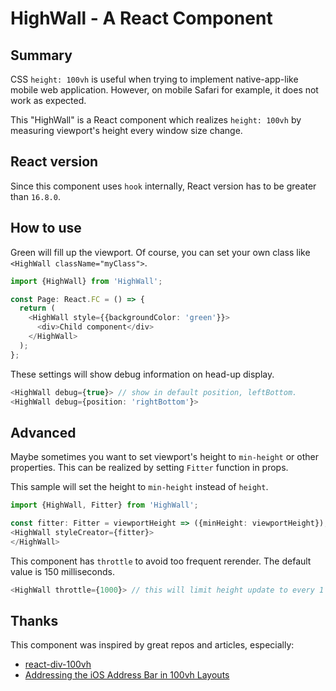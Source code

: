 HighWall - A React Component
===============================

## Summary

CSS `height: 100vh` is useful when trying to implement native-app-like mobile web application.
However, on mobile Safari for example, it does not work as expected.

This "HighWall" is a React component which realizes `height: 100vh` by measuring viewport's height
every window size change.

## React version

Since this component uses `hook` internally, React version has to be greater than `16.8.0`.

## How to use

Green will fill up the viewport. 
Of course, you can set your own class like `<HighWall className="myClass">`.

```typescript jsx
import {HighWall} from 'HighWall';

const Page: React.FC = () => {
  return (
    <HighWall style={{backgroundColor: 'green'}}>
      <div>Child component</div>
    </HighWall>  
  );
};
```

These settings will show debug information on head-up display.

```typescript jsx
<HighWall debug={true}> // show in default position, leftBottom.
<HighWall debug={position: 'rightBottom'}>
```

## Advanced

Maybe sometimes you want to set viewport's height to `min-height` or other properties.
This can be realized by setting `Fitter` function in props.

This sample will set the height to `min-height` instead of `height`.

```typescript jsx
import {HighWall, Fitter} from 'HighWall';

const fitter: Fitter = viewportHeight => ({minHeight: viewportHeight});
<HighWall styleCreator={fitter}>
</HighWall>
```

This component has `throttle` to avoid too frequent rerender.
The default value is 150 milliseconds.

```typescript jsx
<HighWall throttle={1000}> // this will limit height update to every 1 second.
```

## Thanks

This component was inspired by great repos and articles, especially:
- [react-div-100vh](https://github.com/mvasin/react-div-100vh)
- [Addressing the iOS Address Bar in 100vh Layouts](https://medium.com/@susiekim9/how-to-compensate-for-the-ios-viewport-unit-bug-46e78d54af0d)


